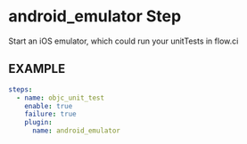 # android_emulator Step
Start an iOS emulator, which could run your unitTests in flow.ci

## EXAMPLE 

```yml
steps:
  - name: objc_unit_test
    enable: true
    failure: true
    plugin:
      name: android_emulator
      
```

